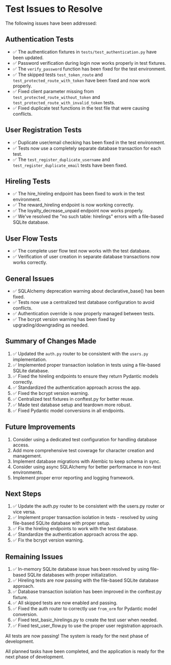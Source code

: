 # Test Issues to Resolve

The following issues have been addressed:

## Authentication Tests
- ✅ The authentication fixtures in `tests/test_authentication.py` have been updated.
- ✅ Password verification during login now works properly in test fixtures.
- ✅ The `verify_password` function has been fixed for the test environment.
- ✅ The skipped tests `test_token_route` and `test_protected_route_with_token` have been fixed and now work properly.
- ✅ Fixed client parameter missing from `test_protected_route_without_token` and `test_protected_route_with_invalid_token` tests.
- ✅ Fixed duplicate test functions in the test file that were causing conflicts.

## User Registration Tests
- ✅ Duplicate user/email checking has been fixed in the test environment.
- ✅ Tests now use a completely separate database transaction for each test.
- ✅ The `test_register_duplicate_username` and `test_register_duplicate_email` tests have been fixed.

## Hireling Tests
- ✅ The hire_hireling endpoint has been fixed to work in the test environment.
- ✅ The reward_hireling endpoint is now working correctly.
- ✅ The loyalty_decrease_unpaid endpoint now works properly.
- ✅ We've resolved the "no such table: hirelings" errors with a file-based SQLite database.

## User Flow Tests
- ✅ The complete user flow test now works with the test database.
- ✅ Verification of user creation in separate database transactions now works correctly.

## General Issues
- ✅ SQLAlchemy deprecation warning about declarative_base() has been fixed.
- ✅ Tests now use a centralized test database configuration to avoid conflicts.
- ✅ Authentication override is now properly managed between tests.
- ✅ The bcrypt version warning has been fixed by upgrading/downgrading as needed.

## Summary of Changes Made
1. ✅ Updated the `auth.py` router to be consistent with the `users.py` implementation.
2. ✅ Implemented proper transaction isolation in tests using a file-based SQLite database.
3. ✅ Fixed the hireling endpoints to ensure they return Pydantic models correctly.
4. ✅ Standardized the authentication approach across the app.
5. ✅ Fixed the bcrypt version warning.
6. ✅ Centralized test fixtures in conftest.py for better reuse.
7. ✅ Made test database setup and teardown more robust.
8. ✅ Fixed Pydantic model conversions in all endpoints.

## Future Improvements
1. Consider using a dedicated test configuration for handling database access.
2. Add more comprehensive test coverage for character creation and management.
3. Implement database migrations with Alembic to keep schema in sync.
4. Consider using async SQLAlchemy for better performance in non-test environments.
5. Implement proper error reporting and logging framework.

## Next Steps
1. ✅ Update the auth.py router to be consistent with the users.py router or vice versa.
2. ✅ Implement proper transaction isolation in tests - resolved by using file-based SQLite database with proper setup.
3. ✅ Fix the hireling endpoints to work with the test database.
4. ✅ Standardize the authentication approach across the app.
5. ✅ Fix the bcrypt version warning.

## Remaining Issues
1. ✅ In-memory SQLite database issue has been resolved by using file-based SQLite databases with proper initialization.
2. ✅ Hireling tests are now passing with the file-based SQLite database approach.
3. ✅ Database transaction isolation has been improved in the conftest.py fixture.
4. ✅ All skipped tests are now enabled and passing.
5. ✅ Fixed the auth router to correctly use `from_orm` for Pydantic model conversion.
6. ✅ Fixed test_basic_hirelings.py to create the test user when needed.
7. ✅ Fixed test_user_flow.py to use the proper user registration approach.

All tests are now passing! The system is ready for the next phase of development.

All planned tasks have been completed, and the application is ready for the next phase of development.
